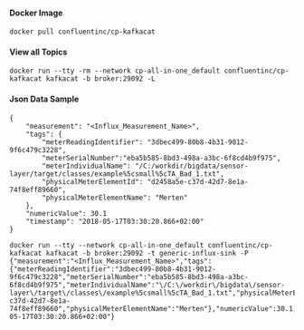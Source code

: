#### Docker Image
    docker pull confluentinc/cp-kafkacat

#### View all Topics
    docker run --tty -rm --network cp-all-in-one_default confluentinc/cp-kafkacat kafkacat -b broker:29092 -L

#### Json Data Sample
    {
        "measurement": "<Influx_Measurement_Name>",
        "tags": {
            "meterReadingIdentifier": "3dbec499-80b8-4b31-9012-9f6c479c3228",
            "meterSerialNumber":"eba5b585-8bd3-498a-a3bc-6f8cd4b9f975",
            "meterIndividualName": "/C:/workdir/bigdata/sensor-layer/target/classes/example%5csmall%5cTA_Bad_1.txt",
            "physicalMeterElementId": "d2458a5e-c37d-42d7-8e1a-74f8eff89660",
            "physicalMeterElementName": "Merten"
        },
        "numericValue": 30.1
        "timestamp": "2018-05-17T03:30:20.866+02:00"
    }
    
    docker run --tty --network cp-all-in-one_default confluentinc/cp-kafkacat kafkacat -b broker:29092 -t generic-influx-sink -P {"measurement":"<Influx_Measurement_Name>","tags":{"meterReadingIdentifier":"3dbec499-80b8-4b31-9012-9f6c479c3228","meterSerialNumber":"eba5b585-8bd3-498a-a3bc-6f8cd4b9f975","meterIndividualName":"\/C:\/workdir\/bigdata\/sensor-layer\/target\/classes\/example%5csmall%5cTA_Bad_1.txt","physicalMeterElementId":"d2458a5e-c37d-42d7-8e1a-74f8eff89660","physicalMeterElementName":"Merten"},"numericValue":30.1,"timestamp":"2018-05-17T03:30:20.866+02:00"}